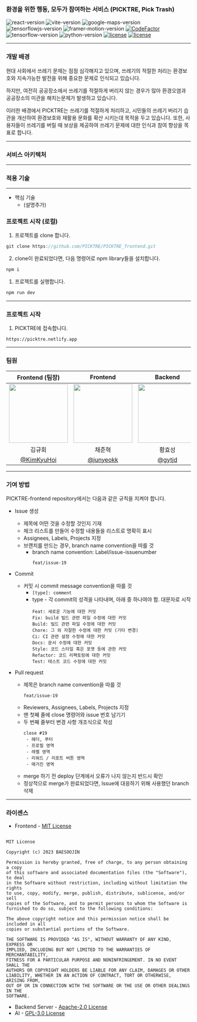 ### 환경을 위한 행동, 모두가 참여하는 서비스 (PICKTRE, Pick Trash)

![react-version](https://img.shields.io/badge/react-18.2.0-61DAFB?logo=react)
![vite-version](https://img.shields.io/badge/vite-4.4.9-646CFF?logo=vite)
![google-maps-version](https://img.shields.io/badge/google-2.19.2-4285F4?logo=googlemaps)
![tensorflowjs-version](https://img.shields.io/badge/tfjs-4.10.0-FF6F00?logo=tensorflow)
![framer-motion-version](https://img.shields.io/badge/framer-10.16.1-0055FF?logo=framer)
[![CodeFactor](https://www.codefactor.io/repository/github/picktre/picktre_frontend/badge)](https://www.codefactor.io/repository/github/picktre/picktre_frontend)
![tensorflow-version](https://img.shields.io/badge/tensorflow-2.9.1-FF6F00?logo=tensorflow)
![python-version](https://img.shields.io/badge/python-3.10.9-3776AB?logo=python)
[![license](https://img.shields.io/badge/License-Apache2.0-D22128)](https://github.com/PICKTRE/PICKTRE_frontend/blob/main/LICENSE)
[![license](https://img.shields.io/badge/License-GPL-7F5AB6)](https://github.com/PICKTRE/PICKTRE_ai/blob/main/LICENSE)



---

### 개발 배경

현대 사회에서 쓰레기 문제는 점점 심각해지고 있으며, 쓰레기의 적절한 처리는 환경보호와 지속가능한 발전을 위해 중요한 문제로 인식되고 있습니다.

하지만, 여전히 공공장소에서 쓰레기를 적절하게 버리지 않는 경우가 많아 환경오염과 공공장소의 미관을 해치는문제가 발생하고 있습니다.

이러한 배경에서 PICKTRE는 쓰레기를 적절하게 처리하고, 시민들의 쓰레기 버리기 습관을 개선하여 환경보호와 재활용 문화를 확산 시키는데 목적을 두고 있습니다. 또한, 사용자들이 쓰레기를 버릴 때 보상을 제공하여 쓰레기 문제에 대한 인식과 참여 향상을 목표로 합니다.

---
### 서비스 아키텍처



---

### 적용 기술
---
- 핵심 기술
    - (설명추가)

### 프로젝트 시작 (로컬)

1. 프로젝트를 clone 합니다.

```jsx
git clone https://github.com/PICKTRE/PICKTRE_frontend.git
```

2. clone이 완료되었다면, 다음 명령어로 npm library들을 설치합니다.

```jsx
npm i
```

1. 프로젝트를 실행합니다.

```jsx
npm run dev
```

---

### 프로젝트 시작

1. PICKTRE에 접속합니다.

```
https://picktre.netlify.app
```

---
### 팀원

|                                    Frontend (팀장)                                    |                                       Frontend                                       |                                        Backend                                         |                                          AI                                           |
| :-----------------------------------------------------------------------------------: | :----------------------------------------------------------------------------------: | :------------------------------------------------------------------------------------: | :-----------------------------------------------------------------------------------: |
| <img width="160px" src="https://avatars.githubusercontent.com/u/48755156?s=96&v=4" /> | <img width="160px" src="https://avatars.githubusercontent.com/u/18231524?s=96&v=4"/> | <img width="160px" src="https://avatars.githubusercontent.com/u/101933437?s=96&v=4" /> | <img width="160px" src="https://avatars.githubusercontent.com/u/81071956?s=96&v=4" /> |
|                                        김규회                                         |                                        채준혁                                        |                                         황효성                                         |                                        백보성                                         |
|                      [@KimKyuHoi](https://github.com/KimKyuHoi)                       |                       [@junyeokk](https://github.com/junyeokk)                       |                           [@gytjd](https://github.com/gytjd)                           |                    [@Bosung-Baek](https://github.com/Bosung-Baek)                     |

---

### 기여 방법

PICKTRE-frontend repository에서는 다음과 같은 규칙을 지켜야 합니다.

- Issue 생성

  - 제목에 어떤 것을 수정할 것인지 기재
  - 체크 리스트를 만들어 수정할 내용들을 리스트로 명확히 표시
  - Assignees, Labels, Projects 지정
  - 브랜치를 만드는 경우, branch name convention을 따를 것
    - branch name convention: Label/issue-issuenumber
      ```
      feat/issue-19
      ```
- Commit

  - 커밋 시 commit message convention을 따를 것
    - `[type]: comment`
    - type - 각 commit의 성격을 나타내며, 아래 중 하나여야 함. 대문자로 시작
      ```
      Feat: 새로운 기능에 대한 커밋
      Fix: build 빌드 관련 파일 수정에 대한 커밋
      Build: 빌드 관련 파일 수정에 대한 커밋
      Chore: 그 외 자잘한 수정에 대한 커밋 (기타 변경)
      Ci: CI 관련 설정 수정에 대한 커밋
      Docs: 문서 수정에 대한 커밋
      Style: 코드 스타일 혹은 포맷 등에 관한 커밋
      Refactor: 코드 리팩토링에 대한 커밋
      Test: 테스트 코드 수정에 대한 커밋
      ```

- Pull request
  - 제목은 branch name convention을 따를 것
    ```
    feat/issue-19
    ```
  - Reviewers, Assignees, Labels, Projects 지정
  - 맨 첫째 줄에 close 명령어와 issue 번호 남기기
  - 두 번째 줄부터 변경 사항 개조식으로 작성
    ```
    close #19
     - 헤더, 푸터
     - 프로필 영역
     - 레벨 영역
     - 리워드 / 리포트 버튼 영역
     - 매거진 영역
    ```
  - merge 하기 전 deploy 단계에서 오류가 나지 않는지 반드시 확인
  - 정상적으로 merge가 완료되었다면, Issue에 대응하기 위해 사용했던 branch 삭제

---

### 라이센스

- Frontend - [MIT License](https://github.com/PICKTRE/PICKTRE_frontend/blob/main/LICENSE)

```

MIT License

Copyright (c) 2023 BAESOOJIN

Permission is hereby granted, free of charge, to any person obtaining a copy
of this software and associated documentation files (the "Software"), to deal
in the Software without restriction, including without limitation the rights
to use, copy, modify, merge, publish, distribute, sublicense, and/or sell
copies of the Software, and to permit persons to whom the Software is
furnished to do so, subject to the following conditions:

The above copyright notice and this permission notice shall be included in all
copies or substantial portions of the Software.

THE SOFTWARE IS PROVIDED "AS IS", WITHOUT WARRANTY OF ANY KIND, EXPRESS OR
IMPLIED, INCLUDING BUT NOT LIMITED TO THE WARRANTIES OF MERCHANTABILITY,
FITNESS FOR A PARTICULAR PURPOSE AND NONINFRINGEMENT. IN NO EVENT SHALL THE
AUTHORS OR COPYRIGHT HOLDERS BE LIABLE FOR ANY CLAIM, DAMAGES OR OTHER
LIABILITY, WHETHER IN AN ACTION OF CONTRACT, TORT OR OTHERWISE, ARISING FROM,
OUT OF OR IN CONNECTION WITH THE SOFTWARE OR THE USE OR OTHER DEALINGS IN THE
SOFTWARE.
```

- Backend Server - [Apache-2.0 License](https://github.com/PICKTRE/PICKTRE_backend/blob/main/LICENSE)
- AI - [GPL-3.0 License](https://github.com/PICKTRE/PICKTRE_ai/blob/main/LICENSE)
